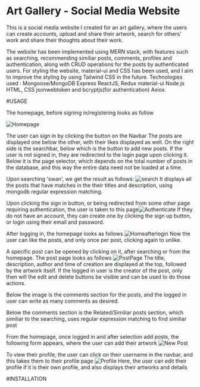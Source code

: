 # Art Gallery - Social Media Website

This is a social media website I created for an art gallery, where the users can create accounts, upload and share their artwork, search for others' work and share their thoughts about their work. 

The website has been implemented using MERN stack, with features such as searching, recommending similiar posts, comments, profiles and authentication, along with CRUD operations for the posts by authenticated users. 
For styling the website, material-ui and CSS has been used, and I aim to improve the styling by using Tailwind CSS in the future.
Technologies used : 
Mongoose/MongoDB
Express
ReactJS, Redux
material-ui
Node.js
HTML, CSS
jsonwebtoken and bcryptjs(for authentication)
Axios



#USAGE

The homepage, before signing in/registering looks as follow

![Homepage](https://user-images.githubusercontent.com/75095822/183617503-ac48ecd4-19d8-45c6-a6e9-4b5c68c1dd27.jpg)

The user can sign in by clicking the button on the Navbar
The posts are displayed one below the other, with their likes displayed as well. On the right side is the searchbar, below which is the button to add new posts.
If the user is not signed in, they are redirected to the login page upon clicking it. 
Below it is the page selector, which depends on the total number of posts in the database, and this way the entire data need not be loaded at a time.

Upon searching 'swan', we get the result as follows: 
![search](https://user-images.githubusercontent.com/75095822/183618280-64eb0f70-f6e4-4f82-9341-6c695b97b017.jpg)
It displays all the posts that have matches in the their titles and description, using mongodb regular expression matching.

Upon clicking the sign in button, or being redirected from some other page requiring authentication, the user is taken to this page![Authenticate](https://user-images.githubusercontent.com/75095822/183618657-66a1f3c0-f93c-439c-a371-b79af6ffac45.jpg)
If they do not have an account, they can create one by clicking the sign up button, or login using their email and password.

After logging in, the homepage looks as follows
![Homeafterlogin](https://user-images.githubusercontent.com/75095822/183619016-3d5e85cb-bf7f-4234-b8f1-543fb2b15598.jpg)
Now the user can like the posts, and only once per post, clicking again to unlike.

A specific post can be opened by clicking on it, after searching or from the homepage.
The post page looks as follows
![PostPage](https://user-images.githubusercontent.com/75095822/183619207-70eecfed-d279-455e-a502-e56ff33d055c.png)
The title, description, author and time of creation are displayed at the top, followed by the artwork itself. If the logged in user is the creator of the post, only then will the edit and delete buttons be visible and can be used to do those actions. 

Below the image is the comments section for the posts, and the logged in user can write as many comments as desired. 

Below the comments section is the Related/Similiar posts section, which similiar to the searching, uses regular expression matching to find similiar post

From the homepage, once logged in and after selection add posts, the following form appears, where the user can add their artwork
![New Post](https://user-images.githubusercontent.com/75095822/183620282-425ef9d8-205d-451b-b558-0f55acb6d76c.jpg)

To view their profile, the user can click on their username in the navbar, and this takes them to their profile page
![Profile](https://user-images.githubusercontent.com/75095822/183620392-f9ab5e82-62c8-44f0-88e4-023e6c74e663.jpg)
Here, the user can edit their profile if it is their own profile, and also displays their artworks and details



#INSTALLATION 
